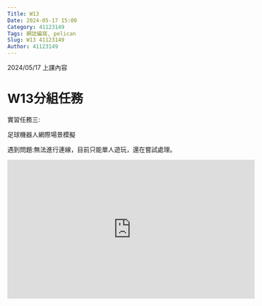 ```yaml
---
Title: W13
Date: 2024-05-17 15:00
Category: 41123149
Tags: 網誌編寫, pelican
Slug: W13 41123149
Author: 41123149
---
```


2024/05/17 上課內容

<!-- PELICAN_END_SUMMARY -->

# W13分組任務
實習任務三: 

足球機器人網際場景模擬

遇到問題:無法進行連線，目前只能單人遊玩，還在嘗試處理。

<iframe width="560" height="315" src="https://www.youtube.com/embed/GGTcWy23-kQ?si=dc5Q3Hh3ctmV-_TA" title="YouTube video player" frameborder="0" allow="accelerometer; autoplay; clipboard-write; encrypted-media; gyroscope; picture-in-picture; web-share" referrerpolicy="strict-origin-when-cross-origin" allowfullscreen></iframe>
